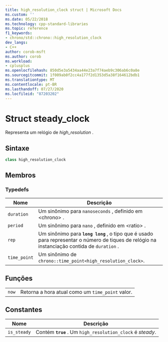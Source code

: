 ```yaml
---
title: high_resolution_clock struct | Microsoft Docs
ms.custom: ''
ms.date: 05/22/2018
ms.technology: cpp-standard-libraries
ms.topic: reference
f1_keywords:
- chrono/std::chrono::high_resolution_clock
dev_langs:
- C++
author: corob-msft
ms.author: corob
ms.workload:
- cplusplus
ms.openlocfilehash: 850d5e3a5434aa44e23a7f74aeb9c306ab6c0a8e
ms.sourcegitcommit: 1f009ab0f2cc4a177f2d1353d5a38f164612bdb1
ms.translationtype: MT
ms.contentlocale: pt-BR
ms.lasthandoff: 07/27/2020
ms.locfileid: "87203202"
---
```

# <a name="steady_clock-struct"></a>Struct steady_clock

Representa um relógio de *high_resolution* .

## <a name="syntax"></a>Sintaxe

```cpp
class high_resolution_clock
```

## <a name="members"></a>Membros

### <a name="typedefs"></a>Typedefs

|Nome|Descrição|
|----------|-----------------|
|`duration`|Um sinônimo para `nanoseconds` , definido em \<chrono> .|
|`period`|Um sinônimo para `nano` , definido em \<ratio> .|
|`rep`|Um sinônimo para **`long long`** , o tipo que é usado para representar o número de tiques de relógio na instanciação contida de `duration` .|
|`time_point`|Um sinônimo de `chrono::time_point<high_resolution_clock>`.|

## <a name="functions"></a>Funções

|||
|-|-|
|`now`|Retorna a hora atual como um `time_point` valor.|

## <a name="constants"></a>Constantes

|Nome|Descrição|
|----------|-----------------|
|`is_steady`|Contém **`true`** . Um `high_resolution_clock` é *steady*.|
